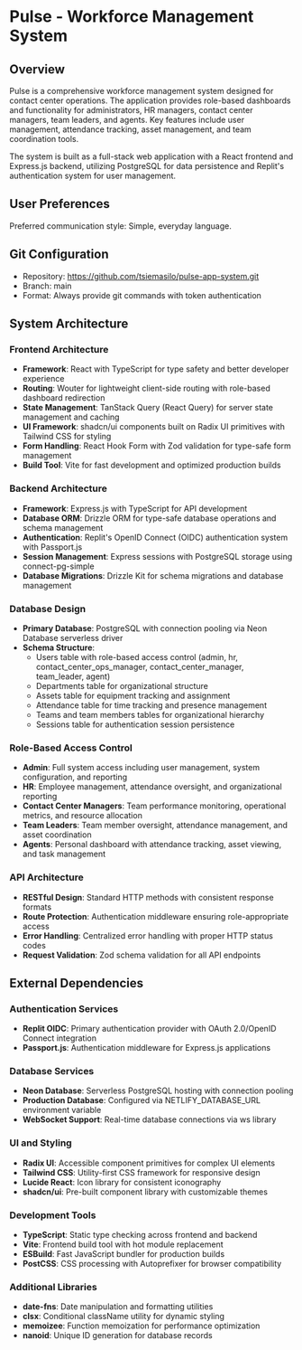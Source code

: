# Pulse - Workforce Management System

## Overview

Pulse is a comprehensive workforce management system designed for contact center operations. The application provides role-based dashboards and functionality for administrators, HR managers, contact center managers, team leaders, and agents. Key features include user management, attendance tracking, asset management, and team coordination tools.

The system is built as a full-stack web application with a React frontend and Express.js backend, utilizing PostgreSQL for data persistence and Replit's authentication system for user management.

## User Preferences

Preferred communication style: Simple, everyday language.

## Git Configuration
- Repository: https://github.com/tsiemasilo/pulse-app-system.git
- Branch: main
- Format: Always provide git commands with token authentication

## System Architecture

### Frontend Architecture
- **Framework**: React with TypeScript for type safety and better developer experience
- **Routing**: Wouter for lightweight client-side routing with role-based dashboard redirection
- **State Management**: TanStack Query (React Query) for server state management and caching
- **UI Framework**: shadcn/ui components built on Radix UI primitives with Tailwind CSS for styling
- **Form Handling**: React Hook Form with Zod validation for type-safe form management
- **Build Tool**: Vite for fast development and optimized production builds

### Backend Architecture
- **Framework**: Express.js with TypeScript for API development
- **Database ORM**: Drizzle ORM for type-safe database operations and schema management
- **Authentication**: Replit's OpenID Connect (OIDC) authentication system with Passport.js
- **Session Management**: Express sessions with PostgreSQL storage using connect-pg-simple
- **Database Migrations**: Drizzle Kit for schema migrations and database management

### Database Design
- **Primary Database**: PostgreSQL with connection pooling via Neon Database serverless driver
- **Schema Structure**: 
  - Users table with role-based access control (admin, hr, contact_center_ops_manager, contact_center_manager, team_leader, agent)
  - Departments table for organizational structure
  - Assets table for equipment tracking and assignment
  - Attendance table for time tracking and presence management
  - Teams and team members tables for organizational hierarchy
  - Sessions table for authentication session persistence

### Role-Based Access Control
- **Admin**: Full system access including user management, system configuration, and reporting
- **HR**: Employee management, attendance oversight, and organizational reporting
- **Contact Center Managers**: Team performance monitoring, operational metrics, and resource allocation
- **Team Leaders**: Team member oversight, attendance management, and asset coordination
- **Agents**: Personal dashboard with attendance tracking, asset viewing, and task management

### API Architecture
- **RESTful Design**: Standard HTTP methods with consistent response formats
- **Route Protection**: Authentication middleware ensuring role-appropriate access
- **Error Handling**: Centralized error handling with proper HTTP status codes
- **Request Validation**: Zod schema validation for all API endpoints

## External Dependencies

### Authentication Services
- **Replit OIDC**: Primary authentication provider with OAuth 2.0/OpenID Connect integration
- **Passport.js**: Authentication middleware for Express.js applications

### Database Services
- **Neon Database**: Serverless PostgreSQL hosting with connection pooling
- **Production Database**: Configured via NETLIFY_DATABASE_URL environment variable
- **WebSocket Support**: Real-time database connections via ws library

### UI and Styling
- **Radix UI**: Accessible component primitives for complex UI elements
- **Tailwind CSS**: Utility-first CSS framework for responsive design
- **Lucide React**: Icon library for consistent iconography
- **shadcn/ui**: Pre-built component library with customizable themes

### Development Tools
- **TypeScript**: Static type checking across frontend and backend
- **Vite**: Frontend build tool with hot module replacement
- **ESBuild**: Fast JavaScript bundler for production builds
- **PostCSS**: CSS processing with Autoprefixer for browser compatibility

### Additional Libraries
- **date-fns**: Date manipulation and formatting utilities
- **clsx**: Conditional className utility for dynamic styling
- **memoizee**: Function memoization for performance optimization
- **nanoid**: Unique ID generation for database records